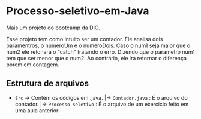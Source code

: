 
# Processo-seletivo-em-Java


Mais um projeto do bootcamp da DIO. 

Esse projeto tem como intuito ser um contador. Ele analisa dois paramentros, o numeroUm e o numeroDois. Caso o num1 seja maior que o num2
ele retonará o "catch" tratando o erro. Dizendo que o parametro num1 tem que ser menor que o num2. Ao contrário, ele ira retornar o diferença
porem em contagem.

## Estrutura de arquivos

- `Src` -> Contém os códigos em .java.
    |-> `Contador.java` :   É o arquivo do contador. 
    |-> `Processo seletivo` : É o arquivo de um exercicio feito em uma aula anterior